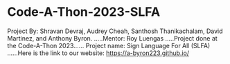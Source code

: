 # Code-A-Thon-2023-SLFA
Project By: Shravan Devraj, Audrey Cheah, Santhosh Thanikachalam, David Martinez, and Anthony Byron. 
.....Mentor: Roy Luengas
.....Project done at the Code-A-Thon 2023......
Project name: Sign Language For All (SLFA)
......Here is the link to our website: https://a-byron223.github.io/ 
